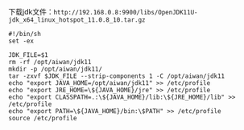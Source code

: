 下载jdk文件：`http://192.168.0.8:9900/libs/OpenJDK11U-jdk_x64_linux_hotspot_11.0.8_10.tar.gz`

```shell
#!/bin/sh
set -ex

JDK_FILE=$1
rm -rf /opt/aiwan/jdk11
mkdir -p /opt/aiwan/jdk11/
tar -zxvf $JDK_FILE --strip-components 1 -C /opt/aiwan/jdk11
echo "export JAVA_HOME=/opt/aiwan/jdk11" >> /etc/profile
echo "export JRE_HOME=\${JAVA_HOME}/jre" >> /etc/profile
echo "export CLASSPATH=.:\${JAVA_HOME}/lib:\${JRE_HOME}/lib" >> /etc/profile
echo "export PATH=\${JAVA_HOME}/bin:\$PATH" >> /etc/profile
source /etc/profile
```




